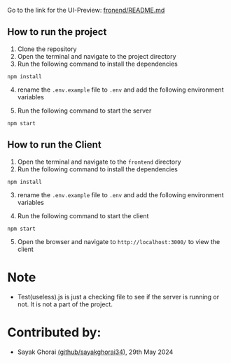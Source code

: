 Go to the link for the UI-Preview: [fronend/README.md](https://github.com/sayakghorai34/Library-Management-System/blob/main/frontend/README.md)
 
## How to run the project
1. Clone the repository
2. Open the terminal and navigate to the project directory
3. Run the following command to install the dependencies
```
npm install
```
4. rename the `.env.example` file to `.env` and add the following environment variables

5. Run the following command to start the server
```
npm start
```
## How to run the Client
1. Open the terminal and navigate to the `frontend` directory
2. Run the following command to install the dependencies
```
npm install
```
3. rename the `.env.example` file to `.env` and add the following environment variables

4. Run the following command to start the client
```
npm start
```
5. Open the browser and navigate to `http://localhost:3000/` to view the client

# Note
 - Test(useless).js is just a checking file to see if the server is running or not. It is not a part of the project.

# Contributed by:
 - Sayak Ghorai [(github/sayakghorai34)](https://github.com/sayakghorai34), 29th May 2024 

